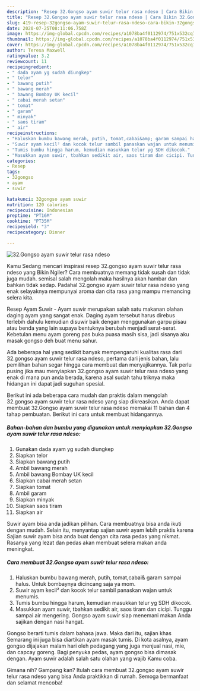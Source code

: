 ```yaml
---
description: "Resep 32.Gongso ayam suwir telur rasa ndeso | Cara Bikin 32.Gongso ayam suwir telur rasa ndeso Yang Lezat Sekali"
title: "Resep 32.Gongso ayam suwir telur rasa ndeso | Cara Bikin 32.Gongso ayam suwir telur rasa ndeso Yang Lezat Sekali"
slug: 419-resep-32gongso-ayam-suwir-telur-rasa-ndeso-cara-bikin-32gongso-ayam-suwir-telur-rasa-ndeso-yang-lezat-sekali
date: 2020-07-25T08:11:06.758Z
image: https://img-global.cpcdn.com/recipes/a1078ba4f0112974/751x532cq70/32gongso-ayam-suwir-telur-rasa-ndeso-foto-resep-utama.jpg
thumbnail: https://img-global.cpcdn.com/recipes/a1078ba4f0112974/751x532cq70/32gongso-ayam-suwir-telur-rasa-ndeso-foto-resep-utama.jpg
cover: https://img-global.cpcdn.com/recipes/a1078ba4f0112974/751x532cq70/32gongso-ayam-suwir-telur-rasa-ndeso-foto-resep-utama.jpg
author: Teresa Maxwell
ratingvalue: 3.2
reviewcount: 11
recipeingredient:
- " dada ayam yg sudah diungkep"
- " telor"
- " bawang putih"
- " bawang merah"
- " bawang Bombay UK kecil"
- " cabai merah setan"
- " tomat"
- " garam"
- " minyak"
- " saos tiram"
- " air"
recipeinstructions:
- "Haluskan bumbu bawang merah, putih, tomat,cabai&amp; garam sampai halus. Untuk bombaynya dicincang saja ya mom."
- "Suwir ayam kecil² dan kocok telur sambil panaskan wajan untuk menumis."
- "Tumis bumbu hingga harum, kemudian masukkan telur yg SDH dikocok."
- "Masukkan ayam suwir, tbahkan sedikit air, saos tiram dan cicipi. Tunggu sampai air mengering. Gongso ayam suwir siap menemani makan Anda sajikan dengan nasi hangat."
categories:
- Resep
tags:
- 32gongso
- ayam
- suwir

katakunci: 32gongso ayam suwir 
nutrition: 120 calories
recipecuisine: Indonesian
preptime: "PT16M"
cooktime: "PT35M"
recipeyield: "3"
recipecategory: Dinner

---
```



![32.Gongso ayam suwir telur rasa ndeso](https://img-global.cpcdn.com/recipes/a1078ba4f0112974/751x532cq70/32gongso-ayam-suwir-telur-rasa-ndeso-foto-resep-utama.jpg)

Kamu Sedang mencari inspirasi resep 32.gongso ayam suwir telur rasa ndeso yang Bikin Ngiler? Cara membuatnya memang tidak susah dan tidak juga mudah. semisal salah mengolah maka hasilnya akan hambar dan bahkan tidak sedap. Padahal 32.gongso ayam suwir telur rasa ndeso yang enak selayaknya mempunyai aroma dan cita rasa yang mampu memancing selera kita.

Resep Ayam Suwir - Ayam suwir merupakan salah satu makanan olahan daging ayam yang sangat enak. Daging ayam tersebut harus direbus terlebih dahulu kemudian disuwir baik dengan menggunakan garpu pisau atau benda yang lain supaya bentuknya berubah menjadi serat-serat. Kebetulan menu ayam goreng pas buka puasa masih sisa, jadi sisanya aku masak gongso deh buat menu sahur.

Ada beberapa hal yang sedikit banyak mempengaruhi kualitas rasa dari 32.gongso ayam suwir telur rasa ndeso, pertama dari jenis bahan, lalu pemilihan bahan segar hingga cara membuat dan menyajikannya. Tak perlu pusing jika mau menyiapkan 32.gongso ayam suwir telur rasa ndeso yang enak di mana pun anda berada, karena asal sudah tahu triknya maka hidangan ini dapat jadi suguhan spesial.


Berikut ini ada beberapa cara mudah dan praktis dalam mengolah 32.gongso ayam suwir telur rasa ndeso yang siap dikreasikan. Anda dapat membuat 32.Gongso ayam suwir telur rasa ndeso memakai 11 bahan dan 4 tahap pembuatan. Berikut ini cara untuk membuat hidangannya.

<!--inarticleads1-->

##### Bahan-bahan dan bumbu yang digunakan untuk menyiapkan 32.Gongso ayam suwir telur rasa ndeso:

1. Gunakan  dada ayam yg sudah diungkep
1. Siapkan  telor
1. Siapkan  bawang putih
1. Ambil  bawang merah
1. Ambil  bawang Bombay UK kecil
1. Siapkan  cabai merah setan
1. Siapkan  tomat
1. Ambil  garam
1. Siapkan  minyak
1. Siapkan  saos tiram
1. Siapkan  air


Suwir ayam bisa anda jadikan pilihan. Cara membuatnya bisa anda ikuti dengan mudah. Selain itu, menyantap sajian suwir ayam lebih praktis karena Sajian suwir ayam bisa anda buat dengan cita rasa pedas yang nikmat. Rasanya yang lezat dan pedas akan membuat selera makan anda meningkat. 

<!--inarticleads2-->

##### Cara membuat 32.Gongso ayam suwir telur rasa ndeso:

1. Haluskan bumbu bawang merah, putih, tomat,cabai&amp; garam sampai halus. Untuk bombaynya dicincang saja ya mom.
1. Suwir ayam kecil² dan kocok telur sambil panaskan wajan untuk menumis.
1. Tumis bumbu hingga harum, kemudian masukkan telur yg SDH dikocok.
1. Masukkan ayam suwir, tbahkan sedikit air, saos tiram dan cicipi. Tunggu sampai air mengering. Gongso ayam suwir siap menemani makan Anda sajikan dengan nasi hangat.


Gongso berarti tumis dalam bahasa jawa. Maka dari itu, sajian khas Semarang ini juga bisa diartikan ayam masak tumis. Di kota asalnya, ayam gongso dijajakan malam hari oleh pedagang yang juga menjual nasi, mie, dan capcay goreng. Bagi penyuka pedas, ayam gongso bisa dimasak dengan. Ayam suwir adalah salah satu olahan yang wajib Kamu coba. 

Gimana nih? Gampang kan? Itulah cara membuat 32.gongso ayam suwir telur rasa ndeso yang bisa Anda praktikkan di rumah. Semoga bermanfaat dan selamat mencoba!
